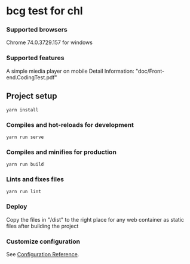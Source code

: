 # bcg test for chl

### Supported browsers
Chrome  74.0.3729.157 for windows

### Supported features
A simple miedia player on mobile
Detail Information: "doc/Front-end.CodingTest.pdf"

## Project setup
```
yarn install
```

### Compiles and hot-reloads for development
```
yarn run serve
```

### Compiles and minifies for production
```
yarn run build
```

### Lints and fixes files
```
yarn run lint
```

### Deploy

Copy the files in "/dist" to the right place for any web container as static files after building the project 

### Customize configuration
See [Configuration Reference](https://cli.vuejs.org/config/).


